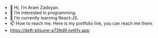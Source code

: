 - 👋 Hi, I’m Aram Zadoyan.
- 👀 I’m interested in programming.
- 🌱 I’m currently learning React-JS.
- 📫 How to reach me. Here is my portfolio link, you can reach me there.
- https://deft-kitsune-a739d9.netlify.app

<!---
zad07an/zad07an is a ✨ special ✨ repository because its `README.md` (this file) appears on your GitHub profile.
You can click the Preview link to take a look at your changes.
--->

